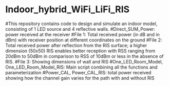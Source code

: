 # Indoor_hybrid_WiFi_LiFi_RIS
#This repository contains code to design and simulate an indoor model, consisting of 1 LED source and 4 reflective walls. 
#Direct_SUM_Power: power received at the receiver
#File 1: Total received power (in dB and in dBm) with receiver position at different coordinates on the ground
#File 2: Total received power after reflection from the RIS surface; a higher dimension (50x50) RIS enables better reception with RSS ranging from 20dBm to 50dBm in comparison to RSS of 10dBm or less in the absence of RIS.
#File 3: Showing dimensions of wall and RIS
#One_LED_Room_Model, One_LED_Room_Model_RIS: Main script combining all the functions and parameterization
#Power_CAL, Power_CAL_RIS: total power received showing how the channel gain varies for the path with and without RIS 
